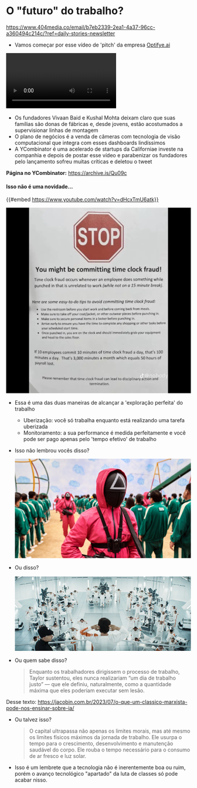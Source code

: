
# O "futuro" do trabalho?

<https://www.404media.co/email/b7eb2339-2ea1-4a37-96cc-a360494c214c/?ref=daily-stories-newsletter>

- Vamos começar por esse vídeo de 'pitch' da empresa [Optifye.ai](http://Optifye.ai)

![3VtP10aOTRm-IR3C.mp4](.attachments.9823/3VtP10aOTRm-IR3C.mp4)

- Os fundadores Vivaan Baid e Kushal Mohta deixam claro que suas famílias são donas de fábricas e, desde jovens, estão acostumados a supervisionar linhas de montagem
- O plano de negócios é a venda de câmeras com tecnologia de visão computacional que integra com esses dashboards lindíssimos
- A YCombinator é uma acelerado de startups da Californiae investe na companhia e depois de postar esse vídeo e parabenizar os fundadores pelo lançamento sofreu muitas críticas e deletou o tweet

**Página no YCombinator:** <https://archive.is/Qu09c>

#### Isso não é uma novidade...

{{#embed https://www.youtube.com/watch?v=dHcxTmU6atk}}

![image.png](./18_04_24/unnamed.png)

- Essa é uma das duas maneiras de alcançar a 'exploração perfeita' do trabalho
  - Uberização: você só trabalha enquanto está realizando uma tarefa uberizada
  - Monitoramento: a sua performance é medida perfeitamente e você pode ser pago apenas pelo 'tempo efetivo' de trabalho
- Isso não lembrou vocês disso?

  ![squidgame.png](./futuro_do_trabalho/squidgame.png)
- Ou disso?

  ![andor.png](./futuro_do_trabalho/andor.png)
- Ou quem sabe disso?

  > Enquanto os trabalhadores dirigissem o processo de trabalho, Taylor sustentou, eles nunca realizariam “um dia de trabalho justo” — que ele definiu, naturalmente, como a quantidade máxima que eles poderiam executar sem lesão.

Desse texto: <https://jacobin.com.br/2023/07/o-que-um-classico-marxista-pode-nos-ensinar-sobre-ia/>

- Ou  talvez isso?

  > O capital ultrapassa não apenas os limites morais, mas até mesmo os limites físicos máximos da jornada de trabalho. Ele usurpa o tempo para o crescimento, desenvolvimento e manutenção saudável do corpo. Ele rouba o tempo necessário para o consumo de ar fresco e luz solar.

- Isso é um lembrete que a tecnologia não é inerentemente boa ou ruim, porém o avanço tecnológico "apartado" da luta de classes só pode acabar nisso.
